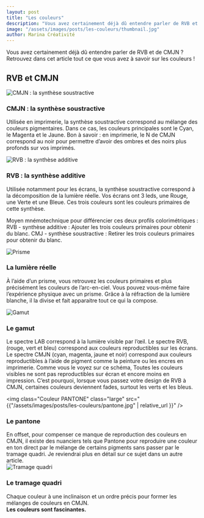 ```yaml
---
layout: post
title: "Les couleurs"
description: "Vous avez certainement déjà dû entendre parler de RVB et de CMJN ? Retrouvez dans cet article tout ce que vous avez à savoir sur les couleurs !"
image: "/assets/images/posts/les-couleurs/thumbnail.jpg"
author: Marina Créativité
---
```

Vous avez certainement déjà dû entendre parler de RVB et de CMJN ? Retrouvez dans cet article tout ce que vous avez à savoir sur les couleurs !

## RVB et CMJN
<div class="container container-row centered-content">
    <div>
        <img alt="CMJN : la synthèse soustractive" class="medium" src="{{"/assets/images/posts/les-couleurs/SYNTH-03.jpg" | relative_url }}" />
    </div>
    <div class="container-item-1">
        <h3>CMJN : la synthèse soustractive</h3>
        <p>
            Utilisée en imprimerie, la synthèse soustractive correspond au mélange des couleurs pigmentaires. Dans ce cas, les couleurs principales sont le Cyan, le Magenta et le Jaune. 
            Bon à savoir : en imprimerie, le N de CMJN correspond au noir pour permettre d’avoir des ombres et des noirs plus profonds sur vos imprimés. 
        </p>
    </div>
</div>    

<div class="container container-row centered-content">    
    <div>
        <img alt="RVB : la synthèse additive" class="medium" src="{{"/assets/images/posts/les-couleurs/SYNTH-02.jpg" | relative_url }}" />
    </div>
    <div class="container-item-1">
        <h3>RVB : la synthèse additive</h3>
        <p>
            Utilisée notamment pour les écrans, la synthèse soustractive correspond à la décomposition de la lumière réelle. Vos écrans ont 3 leds, une Rouge, une Verte et une Bleue. Ces trois couleurs sont les couleurs primaires de cette synthèse. 
        </p>
    </div>
</div>

Moyen mnémotechnique pour différencier ces deux profils colorimétriques : 
RVB - synthèse additive : Ajouter les trois couleurs primaires pour obtenir du blanc.
CMJ - synthèse soustractive : Retirer les trois couleurs primaires pour obtenir du blanc.

<div class="container container-row centered-content">    
    <div>
        <img alt="Prisme" class="medium" src="{{"/assets/images/posts/les-couleurs/prisme.jpg" | relative_url }}" />
    </div>
    <div class="container-item-1">
        <h3>La lumière réelle</h3>
        <p>
           À l’aide d’un prisme, vous retrouvez les couleurs primaires et plus précisément les couleurs de l’arc-en-ciel. Vous pouvez vous-même faire l’expérience physique avec un prisme. Grâce à la réfraction de la lumière blanche, il la divise et fait apparaitre tout ce qui la compose. 
        </p>
    </div>
</div>

<div class="container container-row centered-content">    
    <div>
        <img alt="Gamut" class="medium" src="{{"/assets/images/posts/les-couleurs/GAMUT.png" | relative_url }}" />
    </div>
    <div class="container-item-1">
        <h3>Le gamut</h3>
        <p>
            Le spectre LAB correspond à la lumière visible par l’œil. 
            Le spectre RVB, (rouge, vert et bleu) correspond aux couleurs reproductibles sur les écrans.
            Le spectre CMJN (cyan, magenta, jaune et noir) correspond aux couleurs reproductibles à l’aide de pigment comme la peinture ou les encres en imprimerie.
            Comme vous le voyez sur ce schéma, Toutes les couleurs visibles ne sont pas reproductibles sur écran et encore moins en impression. C’est pourquoi, lorsque vous passez votre design de RVB à CMJN, certaines couleurs deviennent fades, surtout les verts et les bleus. 
        </p>
    </div>
</div>

<img class="Couleur PANTONE" class="large" src="{{"/assets/images/posts/les-couleurs/pantone.jpg" | relative_url }}" />

<h3>Le pantone</h3>
En offset, pour compenser ce manque de reproduction des couleurs en CMJN, il existe des nuanciers tels que Pantone pour reproduire une couleur en ton direct par le mélange de certains pigments sans passer par le tramage quadri. Je reviendrai plus en détail sur ce sujet dans un autre article.

<div class="container container-row centered-content">    
    <div>
        <img alt="Tramage quadri" class="medium" src="{{"/assets/images/posts/les-couleurs/trames.png" | relative_url }}" />
    </div>
    <div class="container-item-1">
        <h3>Le tramage quadri</h3>
        <p>
            Chaque couleur à une inclinaison et un ordre précis pour former les mélanges de couleurs en CMJN. <br/>
            <b>Les couleurs sont fascinantes.</b>
        </p>
    </div>
</div>